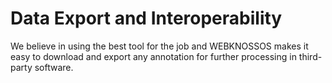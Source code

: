 # Data Export and Interoperability

We believe in using the best tool for the job and WEBKNOSSOS makes it easy to download and export any annotation for further processing in third-party software.



